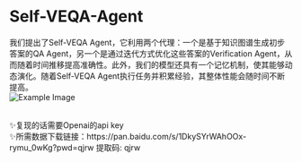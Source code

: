 # Self-VEQA-Agent
我们提出了Self-VEQA Agent，它利用两个代理：一个是基于知识图谱生成初步答案的QA Agent，另一个是通过迭代方式优化这些答案的Verification Agent，从而随着时间推移提高准确性。此外，我们的模型还具有一个记忆机制，使其能够动态演化。随着Self-VEQA Agent执行任务并积累经验，其整体性能会随时间不断提高。<br>
![Example Image](https://github.com/menghanyaya/Self-VEQA-Agent/blob/main/Figure.png)

<br>
✨复现的话需要Openai的api key<br>
✨所需数据下载链接：https://pan.baidu.com/s/1DkySYrWAhOOx-rymu_0wKg?pwd=qjrw 提取码: qjrw
